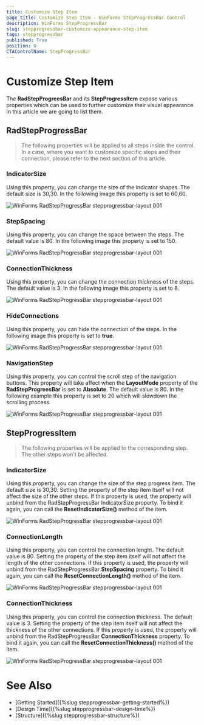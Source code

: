 ```yaml
---
title: Customize Step Item
page_title: Customize Step Item - WinForms StepProgressBar Control
description: WinForms StepProgressBar 
slug: stepprogressbar-customize-appearance-step-item
tags: stepprogressbar
published: True
position: 0
CTAControlName: StepProgressBar
---
```


# Customize Step Item 

The __RadStepProgreesBar__ and its __StepProgressItem__ expose various properties which can be used to further customize their visual appearance. In this article we are going to list them. 

## RadStepProgressBar

>The following properties will be applied to all steps inside the control. In a case, where you want to customize specific steps and their connection, please refer to the next section of this article.

### IndicatorSize

Using this property, you can change the size of the indicator shapes. The default size is 30,30. In the following image this property is set to 60,60.

![WinForms RadStepProgressBar stepprogressbar-layout 001](images/stepprogressbar-customize-appearance001.png)

### StepSpacing

Using this property, you can change the space between the steps. The default value is 80. In the following image this property is set to 150.

![WinForms RadStepProgressBar stepprogressbar-layout 001](images/stepprogressbar-customize-appearance002.png)

### ConnectionThickness

Using this property, you can change the connection thickness of the steps. The default value is 3. In the following image this property is set to 8.

![WinForms RadStepProgressBar stepprogressbar-layout 001](images/stepprogressbar-customize-appearance003.png)

### HideConnections

Using this property, you can hide the connection of the steps. In the following image this property is set to __true__.

![WinForms RadStepProgressBar stepprogressbar-layout 001](images/stepprogressbar-customize-appearance004.png)

### NavigationStep

Using this property, you can control the scroll step of the navigation buttons. This property will take affect when the __LayoutMode__ property of the __RadStepProgreesBar__ is set to __Absolute__. The default value is 80. In the following example this property is set to 20 which will slowdown the scrolling process.

![WinForms RadStepProgressBar stepprogressbar-layout 001](images/stepprogressbar-customize-appearance005.gif)
  
## StepProgressItem

>The following properties will be applied to the corresponding step. The other steps won't be affected.

### IndicatorSize

Using this property, you can change the size of the step progress item. The default size is 30,30. Setting the property of the step item itself will not affect the size of the other steps. If this property is used, the property will unbind from the RadStepProgressBar IndicatorSize property. To bind it again, you can call the __ResetIndicatorSize()__ method of the item.

![WinForms RadStepProgressBar stepprogressbar-layout 001](images/stepprogressbar-customize-appearance006.png)

### ConnectionLength

Using this property, you can control the connection lenght. The default value is 80. Setting the property of the step item itself will not affect the length of the other connections. If this property is used, the property will unbind from the RadStepProgressBar __StepSpacing__ property. To bind it again, you can call the __ResetConnectionLength()__ method of the item.

![WinForms RadStepProgressBar stepprogressbar-layout 001](images/stepprogressbar-customize-appearance007.png)

### ConnectionThickness

Using this property, you can control the connection thickness. The default value is 3. Setting the property of the step item itself will not affect the thickness of the other connections. If this property is used, the property will unbind from the RadStepProgressBar __ConnectionThickness__ property. To bind it again, you can call the __ResetConnectionThickness()__ method of the item.

![WinForms RadStepProgressBar stepprogressbar-layout 001](images/stepprogressbar-customize-appearance008.png)

# See Also

* [Getting Started]({%slug stepprogressbar-getting-started%})
* [Design Time]({%slug stepprogressbar-design-time%}) 
* [Structure]({%slug stepprogressbar-structure%}) 
 
        
